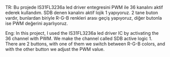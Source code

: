 TR:
Bu projede IS31FL3236a led driver entegresini PWM ile 36 kanalını aktif ederek kullandım.
SDB denen kanalını aktif lojik 1 yapıyoruz. 
2 tane buton vardır, bunlardan biriyle R-G-B renkleri arası geçiş yapıyoruz, diğer butonla ise PWM değerini ayarlıyoruz.

Eng:
In this project, I used the IS31FL3236a led driver IC by activating the 36 channel with PWM.
We make the channel called SDB active logic 1.
There are 2 buttons, with one of them we switch between R-G-B colors, and with the other button we adjust the PWM value.
